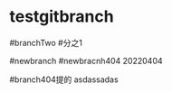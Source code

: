 # testgitbranch









#branchTwo
#分之1



#newbranch
#newbracnh404
20220404

#branch404提的
asdassadas
